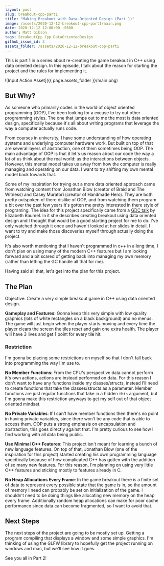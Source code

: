 ```yaml
---
layout: post
slug: breakout-cpp-part1
title: "Making Breakout with Data-Oriented Design (Part 1)"
image: /assets/2020-12-12-breakout-cpp-part1/main.png 
date: 2020-12-12 12:00:00 -0500
author: Matt Gibson
tags: BreakoutCpp Cpp DataOrientedDesign
github_issue_id: 3
assets_folder: /assets/2020-12-12-breakout-cpp-part1
---
```


This is part 1 in a series about re-creating the game breakout in C++ using data oriented design. In this episode, I talk about the reason for starting the project and the rules for implementing it.

![Input Action Asset]({{ page.assets_folder }}/main.png)

## But Why?
As someone who primarily codes in the world of object oriented programming (OOP), I've been looking for a excuse to try out other programming styles. The one that jumps out to me the most is data oriented design, specifically because it's all about writing programs that leverage the way a computer actually runs code.  

From courses in university, I have some understanding of how operating systems and underlying computer hardware work. But built on top of that are several layers of abstraction, one of them sometimes being OOP. The main advantage of OOP is that it let's us reason about our code the way a lot of us think about the real world: as the interactions between objects. However, this mental model takes us away from how the computer is really managing and operating on our data. I want to try shifting my own mental model back towards that. 

Some of my inspiration for trying out a more data oriented approach came from watching content from Jonathan Blow (creator of Braid and The Witness) and Casey Muratori (creator of Handmade Hero). They are both pretty outspoken of there dislike of OOP, and from watching them program a bit over the past few years it's gotten me pretty interested in there style of programing. The idea for this project specifically came from a [GDC talk](https://youtu.be/GQx20iDBx9c) by Elizabeth Baumel. In it she describes creating breakout using data oriented design and I thought that would be a good starting project for me to do. I've only watched through it once and haven't looked at her slides in detail, I want to try and make those discoveries myself through actually doing the project.

It's also worth mentioning that I haven't programmed in c++ in a long time, I don't plan on using many of the modern C++ features but I am looking forward and a bit scared of getting back into managing my own memory (rather than letting the GC handle all that for me).

Having said all that, let's get into the plan for this project.

## The Plan
Objective: Create a very simple breakout game in C++ using data oriented design.

**Gameplay and Features**: Gonna keep this very simple with low quality graphics (lots of white rectangles on a black background) and no menus. The game will just begin when the player starts moving and every time the player clears the screen the tiles reset and gain one extra health. The player will have 3 lives and get 1 point for every tile hit.

### Restriction
I'm gonna be placing some restrictions on myself so that I don't fall back into programming the way I'm use to.

**No Member Functions**: From the CPU's perspective data cannot perform it's own actions, actions are instead performed on data. For this reason I don't want to have any functions inside my classes/structs, instead I'll need to create functions that take the classes/structs as a parameter. Member functions are just regular functions that take in a hidden `this` argument, but I'm gonna make this restriction anyways to get my self out of that object oriented mindset.

**No Private Variables**: If I can't have member functions then there's no point in having private variables, since there won't be any code that is able to access them. OOP puts a strong emphasis on encapsulation and abstraction, this goes directly against that. I'm pretty curious to see how I find working with all data being public.

**Use Minimal C++ Features**: This project isn't meant for learning a bunch of new language features. On top of that, Jonathan Blow (one of the inspiration for this project) started creating his own programming language specifically because of how complicated C++ has gotten with the addition of so many new features. For this reason, I'm planning on using very little C++ features and sticking mostly to features already in C.

**No Heap Allocations Every Frame**: In the game breakout there is a finite set of data to represent every possible state that the game is in, so the amount of memory I need can probably be set on initialization of the game. I shouldn't need to be doing things like allocating new memory on the heap every frame. Additionally random heap allocations can make for poor cache performance since data can become fragmented, so I want to avoid that.

## Next Steps
The next steps of the project are going to be mostly set up. Getting a program compiling that displays a window and some simple graphics. I'm thinking of using the GLFW library to hopefully get the project running on windows and mac, but we'll see how it goes. 

See you all in Part 2!
